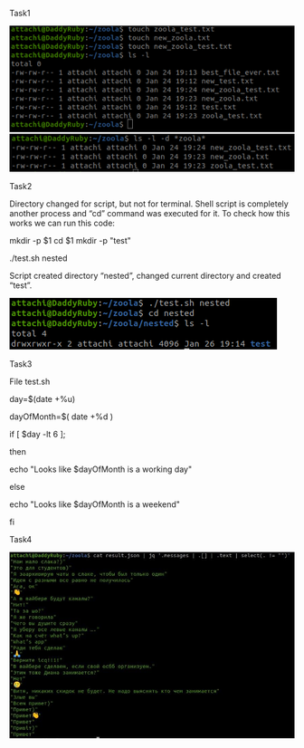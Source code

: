 Task1

![Task1_1](task1_1.png)
![Task1_2](task1_2.png)

Task2

Directory changed for script, but not for terminal. Shell script is completely another
process and “cd” command was executed for it. To check how this works we can run
this code:

mkdir -p $1
cd $1
mkdir -p "test"

./test.sh nested

Script created directory “nested”, changed current directory and created “test”.

![Task2](task2.png)

Task3

File test.sh

  day=$(date +%u)
  
  dayOfMonth=$( date +%d )
  
  if [ $day -lt 6 ];
  
  then
  
  echo "Looks like $dayOfMonth is a working day"
  
  else
  
  echo "Looks like $dayOfMonth is a weekend"
  
  fi

Task4

![Task4](task4.jpg)
